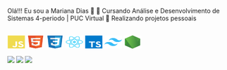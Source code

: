Olá!!! Eu sou a Mariana Dias 👋
🔭 Cursando Análise e Desenvolvimento de Sistemas 4-periodo | PUC Virtual
🌱 Realizando projetos pessoais



<div style="display: inline_block"><br> <img align="center" alt="Mariana-Js" height="30" width="40" src="https://raw.githubusercontent.com/devicons/devicon/master/icons/javascript/javascript-plain.svg"> <img align="center" alt="Mariana-HTML" height="30" width="40" src="https://raw.githubusercontent.com/devicons/devicon/master/icons/html5/html5-original.svg"> <img align="center" alt="Mariana-CSS" height="30" width="40" src="https://raw.githubusercontent.com/devicons/devicon/master/icons/css3/css3-original.svg"> <img align="center" alt="Mariana-REACT" height="30" width="40" src="https://raw.githubusercontent.com/devicons/devicon/master/icons/react/react-original.svg"> <img align="center" alt="Mariana-TYPESCRIPT" height="30" width="40" src="https://raw.githubusercontent.com/devicons/devicon/master/icons/typescript/typescript-original.svg"> <img align="center" alt="Mariana-TAILWIND" height="30" width="40" src="https://raw.githubusercontent.com/devicons/devicon/master/icons/tailwindcss/tailwindcss-original.svg"> <img align="center" alt="Mariana-NODEJS" height="30" width="40" src="https://raw.githubusercontent.com/devicons/devicon/master/icons/nodejs/nodejs-original.svg"> </div> <div style="display: inline"> <br>
<a href="https://instagram.com/mariana_dias503" target="_blank"><img width="110" src="https://img.shields.io/badge/-Instagram-%23E4405F?style=for-the-badge&logo=instagram&logoColor=white" target="_blank"></a>
<a href="mailto:marianamkt6@gmail.com"><img width="80" src="https://img.shields.io/badge/-Gmail-%23333?style=for-the-badge&logo=gmail&logoColor=white" target="_blank"></a>
<a href="https://www.linkedin.com/in/mariana-d-337610217" target="_blank"><img width="110" src="https://img.shields.io/badge/-LinkedIn-%230077B5?style=for-the-badge&logo=linkedin&logoColor=white" target="_blank"></a>

</div>
          

          
          
          
          
